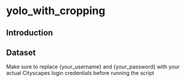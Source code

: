 # yolo_with_cropping
## Introduction


## Dataset
Make sure to replace {your_username} and {your_password} with your actual Cityscapes login credentials before running the script